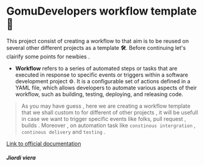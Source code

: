 # GomuDevelopers workflow template 🚀
  This project consist of creating a workflow to that aim is to be reused on several other different projects as a template **🛠️**.  Before continuing let's clairify 
  some points for newbies .
- **Workflow** refers to a series of automated steps or tasks that are executed in response to specific events or triggers within a software development project ⚙️.
    It is a configurable set of actions defined in a YAML file, which allows developers to automate various aspects of their workflow, such as building, testing, deploying, and releasing code.

 > As  you may have guess , here we are creating a workflow template that we shall custom to for different of other projects , it will be usefull in case we want to trigger specific
 > events like folks, pull request , builds . Moreover , on automation task like `constinous intergration` , `continous delivery` and  `testing` .

   [Link to official documentation](https://docs.github.com/fr/actions/learn-github-actions)
   

  ##### Jiordi viera
